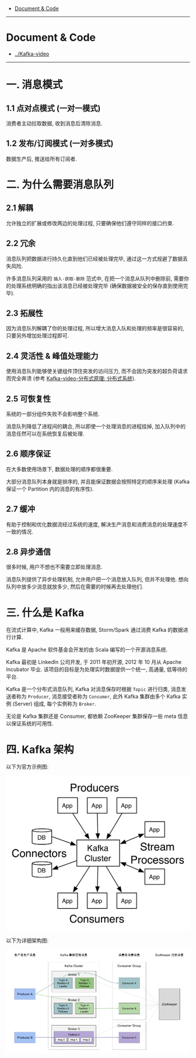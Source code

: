 
- [Document & Code](#document--code)

---

# Document & Code

- [../Kafka-video](https://github.com/zozospider/note/blob/master/stream/Kafka/Kafka-video.md)

---

# 一. 消息模式

## 1.1 点对点模式 (一对一模式)

消费者主动拉取数据, 收到消息后清除消息.

## 1.2 发布/订阅模式 (一对多模式)

数据生产后, 推送给所有订阅者.

# 二. 为什么需要消息队列

## 2.1 解耦

允许独立的扩展或修改两边的处理过程, 只要确保他们遵守同样的接口约束.

## 2.2 冗余

消息队列把数据进行持久化直到他们已经被处理完毕, 通过这一方式规避了数据丢失风险.

许多消息队列采用的 `插入-获取-删除` 范式中, 在把一个消息从队列中删除前, 需要你的处理系统明确的指出该消息已经被处理完毕 (确保数据被安全的保存直到使用完毕).

## 2.3 拓展性

因为消息队列解耦了你的处理过程, 所以增大消息入队和处理的频率是很容易的, 只要另外增加处理过程即可.

## 2.4 灵活性 & 峰值处理能力

使用消息队列能够使关键组件顶住突发的访问压力, 而不会因为突发的超负荷请求而完全奔溃 (参考 [Kafka-video-分布式原理: 分布式系统](https://github.com/zozospider/note/blob/master/stream/Kafka/Kafka-video-%E5%88%86%E5%B8%83%E5%BC%8F%E5%8E%9F%E7%90%86.md#%E4%BA%8C-%E5%88%86%E5%B8%83%E5%BC%8F%E7%B3%BB%E7%BB%9F)).

## 2.5 可恢复性

系统的一部分组件失败不会影响整个系统.

消息队列降低了进程间的耦合, 所以即使一个处理消息的进程挂掉, 加入队列中的消息任然可以在系统恢复后被处理.

## 2.6 顺序保证

在大多数使用场景下, 数据处理的顺序都很重要.

大部分消息队列本身就是排序的, 并且能保证数据会按照特定的顺序来处理 (Kafka 保证一个 Partition 内的消息的有序性).

## 2.7 缓冲

有助于控制和优化数据流经过系统的速度, 解决生产消息和消费消息的处理速度不一致的情况.

## 2.8 异步通信

很多时候, 用户不想也不需要立即处理消息.

消息队列提供了异步处理机制, 允许用户把一个消息放入队列, 但并不处理他. 想向队列中放多少消息就放多少, 然后在需要的时候再去处理他们.

# 三. 什么是 Kafka

在流式计算中, Kafka 一般用来缓存数据, Storm/Spark 通过消费 Kafka 的数据进行计算.

Kafka 是 Apache 软件基金会开发的由 Scala 编写的一个开源消息系统.

Kafka 最初是 LinkedIn 公司开发, 于 2011 年初开源, 2012 年 10 月从 Apache Incubator 毕业. 该项目的目标是为处理实时数据提供一个统一, 高通量, 低等待的平台.

Kafka 是一个分布式消息队列, Kafka 对消息保存时根据 `Topic` 进行归类, 消息发送者称为 `Producer`, 消息接受者称为 `Consumer`, 此外 Kafka 集群由多个 Kafka 实例 (Server) 组成, 每个实例称为 `Broker`.

无论是 Kafka 集群还是 Consumer, 都依赖 ZooKeeper 集群保存一些 meta 信息以保证系统的可用性.

# 四. Kafka 架构

以下为官方示例图:

![image](https://raw.githubusercontent.com/zozospider/note/master/stream/Kafka/Kafka-video-Kafka%E4%BB%8B%E7%BB%8D/kafka-apis.png)

以下为详细架构图:

![image](https://raw.githubusercontent.com/zozospider/note/master/stream/Kafka/Kafka-video-Kafka%E4%BB%8B%E7%BB%8D/Kafka%E8%AF%A6%E7%BB%86%E6%9E%B6%E6%9E%84.png)

